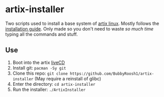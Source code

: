 # artix-installer

Two scripts used to install a base system of [artix linux](https://artixlinux.org/).
Mostly follows the [installation guide](https://wiki.artixlinux.org/Main/Installation). Only made so you don't need to waste *so much time* typing all the commands and stuff.

## Use
1. Boot into the artix [liveCD](https://artixlinux.org/download.php)
2. Install git: `pacman -Sy git`
3. Clone this repo: `git clone https://github.com/BubbyRoosh1/artix-installer` (May require a reinstall of glibc)
4. Enter the directory: `cd artix-installer`
5. Run the installer: `./ArtixInstaller`
